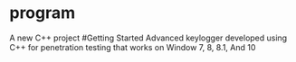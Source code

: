 # program
A new C++ project
#Getting Started
Advanced keylogger developed using C++ for penetration testing that works on Window 7, 8, 8.1, And 10
